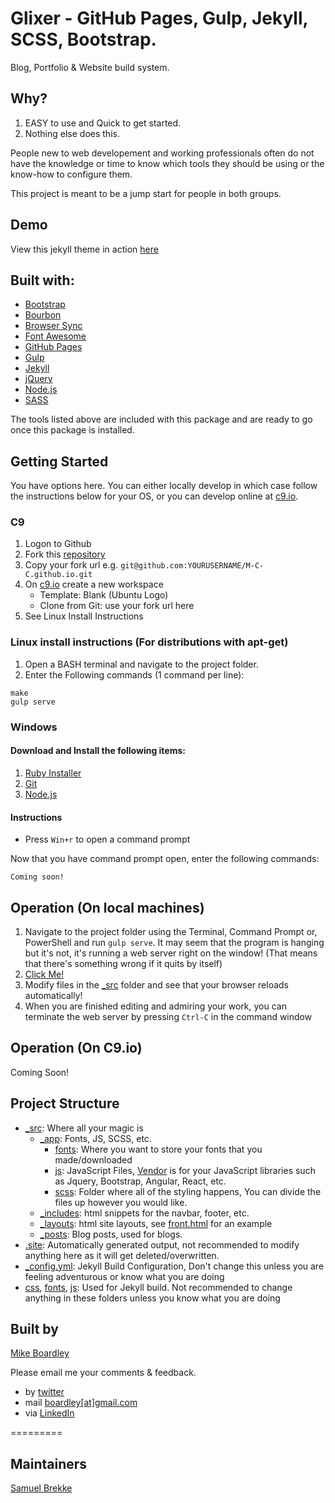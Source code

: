 # Glixer - GitHub Pages, Gulp, Jekyll, SCSS, Bootstrap.
Blog, Portfolio & Website build system.

## Why?
1. EASY to use and Quick to get started.
2. Nothing else does this.

People new to web developement and working professionals often do not have the knowledge or time to know which tools they should be using or the know-how to configure them.

This project is meant to be a jump start for people in both groups.

## Demo
View this jekyll theme in action [here](https://m-c-c.github.io/)

## Built with:
- [Bootstrap](http://getbootstrap.com/)
- [Bourbon](http://bourbon.io/)
- [Browser Sync](https://browsersync.io/)
- [Font Awesome](http://fontawesome.io/)
- [GitHub Pages](https://pages.github.com/)
- [Gulp](http://gulpjs.com/)
- [Jekyll](https://jekyllrb.com/)
- [jQuery](https://jquery.com/)
- [Node.js](https://nodejs.org/)
- [SASS](http://gulpjs.com/)

The tools listed above are included with this package and are ready to go once this package is installed.

## Getting Started
You have options here.  You can either locally develop in which case follow the instructions below for your OS, or you can develop online at [c9.io](https://c9.io).

### C9
1. Logon to Github
2. Fork this [repository](https://github.com/M-C-C/M-C-C.github.io)
3. Copy your fork url e.g. `git@github.com:YOURUSERNAME/M-C-C.github.io.git`
4. On [c9.io](https://c9.io) create a new workspace
   * Template: Blank (Ubuntu Logo)
   * Clone from Git: use your fork url here
5. See Linux Install Instructions

### Linux install instructions (For distributions with apt-get)
1. Open a BASH terminal and navigate to the project folder.
2. Enter the Following commands (1 command per line):
```
make
gulp serve
```
### Windows

#### Download and Install the following items:
1. [Ruby Installer](https://rubyinstaller.org/downloads/)
2. [Git](https://www.git-scm.com/)
3. [Node.js](https://nodejs.org/)

#### Instructions
- Press `Win+r` to open a command prompt

Now that you have command prompt open, enter the following commands:
```
Coming soon!
```



## Operation (On local machines)
1. Navigate to the project folder using the Terminal, Command Prompt or, PowerShell and run `gulp serve`. It may seem that the program is hanging but it's not, it's running a web server right on the window! (That means that there's something wrong if it quits by itself)
2. [Click Me!](http://localhost:8080)
3. Modify files in the [_src](_src) folder and see that your browser reloads automatically!
4. When you are finished editing and admiring your work, you can terminate the web server by pressing `Ctrl-C` in the command window

## Operation (On C9.io)

Coming Soon!

## Project Structure
 - [_src](_src): Where all your magic is
     - [_app](_site/_app): Fonts, JS, SCSS, etc.
          - [fonts](_site/_app/fonts): Where you want to store your fonts that you made/downloaded
          - [js](_site/_app/js): JavaScript Files, [Vendor](_site/_app/js/vendor) is for your JavaScript libraries such as Jquery, Bootstrap, Angular, React, etc.
          - [scss](_site/_app/scss): Folder where all of the styling happens, You can divide the files up however you would like.
     - [_includes](_site/_includes): html snippets for the navbar, footer, etc.
     - [_layouts](_site/_layouts): html site layouts, see [front.html](_site/_layouts/front.html) for an example
     - [_posts](_site/_posts): Blog posts, used for blogs.
 - [.site](.site): Automatically generated output, not recommended to modify anything here as it will get deleted/overwritten.
 - [_config.yml](_config.yml): Jekyll Build Configuration, Don't change this unless you are feeling adventurous or know what you are doing
 - [css](css), [fonts](fonts), [js](js): Used for Jekyll build. Not recommended to change anything in these folders unless you know what you are doing

## Built by
[Mike Boardley](https://www.linkedin.com/in/boardley/)

Please email me your comments & feedback.

- by <a href="https://twitter.com/mikeboardley">twitter</a>
- mail <a href="mailto:boardley@gmail.com">boardley[at]gmail.com</a>
- via <a href="https://www.linkedin.com/in/boardley/">LinkedIn</a>

=========

## Maintainers
[Samuel Brekke](https://www.linkedin.com/in/sjbrekke/)
